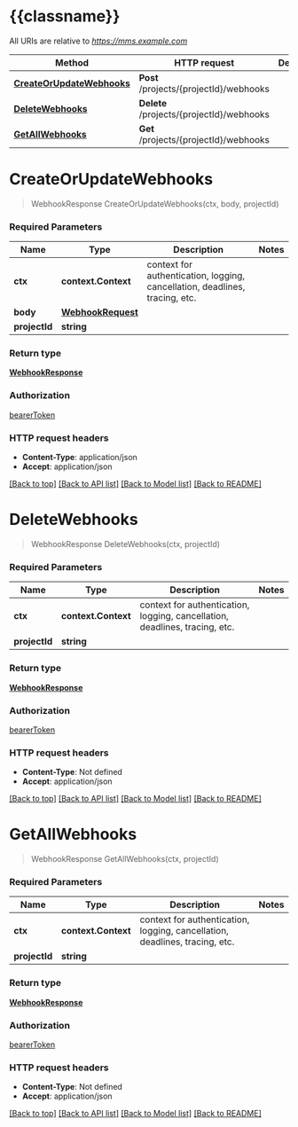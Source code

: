 # {{classname}}

All URIs are relative to *https://mms.example.com*

Method | HTTP request | Description
------------- | ------------- | -------------
[**CreateOrUpdateWebhooks**](WebhooksApi.md#CreateOrUpdateWebhooks) | **Post** /projects/{projectId}/webhooks | 
[**DeleteWebhooks**](WebhooksApi.md#DeleteWebhooks) | **Delete** /projects/{projectId}/webhooks | 
[**GetAllWebhooks**](WebhooksApi.md#GetAllWebhooks) | **Get** /projects/{projectId}/webhooks | 

# **CreateOrUpdateWebhooks**
> WebhookResponse CreateOrUpdateWebhooks(ctx, body, projectId)


### Required Parameters

Name | Type | Description  | Notes
------------- | ------------- | ------------- | -------------
 **ctx** | **context.Context** | context for authentication, logging, cancellation, deadlines, tracing, etc.
  **body** | [**WebhookRequest**](WebhookRequest.md)|  | 
  **projectId** | **string**|  | 

### Return type

[**WebhookResponse**](WebhookResponse.md)

### Authorization

[bearerToken](../README.md#bearerToken)

### HTTP request headers

 - **Content-Type**: application/json
 - **Accept**: application/json

[[Back to top]](#) [[Back to API list]](../README.md#documentation-for-api-endpoints) [[Back to Model list]](../README.md#documentation-for-models) [[Back to README]](../README.md)

# **DeleteWebhooks**
> WebhookResponse DeleteWebhooks(ctx, projectId)


### Required Parameters

Name | Type | Description  | Notes
------------- | ------------- | ------------- | -------------
 **ctx** | **context.Context** | context for authentication, logging, cancellation, deadlines, tracing, etc.
  **projectId** | **string**|  | 

### Return type

[**WebhookResponse**](WebhookResponse.md)

### Authorization

[bearerToken](../README.md#bearerToken)

### HTTP request headers

 - **Content-Type**: Not defined
 - **Accept**: application/json

[[Back to top]](#) [[Back to API list]](../README.md#documentation-for-api-endpoints) [[Back to Model list]](../README.md#documentation-for-models) [[Back to README]](../README.md)

# **GetAllWebhooks**
> WebhookResponse GetAllWebhooks(ctx, projectId)


### Required Parameters

Name | Type | Description  | Notes
------------- | ------------- | ------------- | -------------
 **ctx** | **context.Context** | context for authentication, logging, cancellation, deadlines, tracing, etc.
  **projectId** | **string**|  | 

### Return type

[**WebhookResponse**](WebhookResponse.md)

### Authorization

[bearerToken](../README.md#bearerToken)

### HTTP request headers

 - **Content-Type**: Not defined
 - **Accept**: application/json

[[Back to top]](#) [[Back to API list]](../README.md#documentation-for-api-endpoints) [[Back to Model list]](../README.md#documentation-for-models) [[Back to README]](../README.md)

